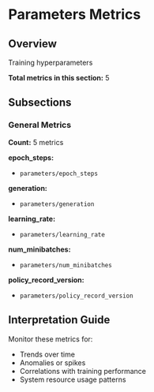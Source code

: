 # Parameters Metrics

## Overview

Training hyperparameters

**Total metrics in this section:** 5

## Subsections

### General Metrics

**Count:** 5 metrics

**epoch_steps:**
- `parameters/epoch_steps`

**generation:**
- `parameters/generation`

**learning_rate:**
- `parameters/learning_rate`

**num_minibatches:**
- `parameters/num_minibatches`

**policy_record_version:**
- `parameters/policy_record_version`



## Interpretation Guide

Monitor these metrics for:
- Trends over time
- Anomalies or spikes
- Correlations with training performance
- System resource usage patterns
